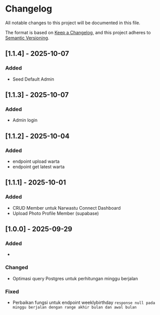 # Changelog
All notable changes to this project will be documented in this file.

The format is based on [Keep a Changelog](https://keepachangelog.com/en/1.1.0/),
and this project adheres to [Semantic Versioning](https://semver.org/spec/v2.0.0.html).

<!-- 

## [Unreleased]
## [1.1.3] - Date
### Added
- 

### Changed
- 

### Fixed
- 

### Security
- Patch ...

-->

## [1.1.4] - 2025-10-07
### Added
- Seed Default Admin

## [1.1.3] - 2025-10-07
### Added
- Admin login

## [1.1.2] - 2025-10-04
### Added
- endpoint upload warta
- endpoint get latest warta

## [1.1.1] - 2025-10-01
### Added
- CRUD Member untuk Narwastu Connect Dashboard
- Upload Photo Profile Member (supabase)


## [1.0.0] - 2025-09-29
### Added
- 

### Changed
- Optimasi query Postgres untuk perhitungan minggu berjalan

### Fixed
- Perbaikan fungsi untuk endpoint weeklybirthday `response null pada minggu berjalan dengan range akhir bulan dan awal bulan`